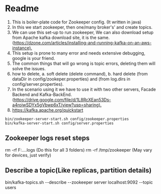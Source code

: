 # Readme

1. This is boiler-plate code for Zookeeper config. (It written in java)
2. In this we start zookeeper, then one/many broker's' and create topics.
3. We can use this set-up to run zookeeper, We can also download setup from Apache kafka download site, it is the same. (<https://dzone.com/articles/installing-and-running-kafka-on-an-aws-instance).>
4. This setup is prone to many error and needs extensive debugging, google is your friend.
5. The common things that will go wrong is topic errors, deleting them will solve the issues.
6. how to delete, a. soft delete (delete command), b. hard delete (from dataDir in config/zookeper.properties) and (from log.dirs in config/server.properties).
7. In the scenario using it we have to use it with two other servers, Facade Backend and Kafka-BackEnd. (<https://drive.google.com/file/d/1L8RcXEan53Ds-a4roiwSDYx5gVbwp6xT/view?usp=sharing).>
8. <https://kafka.apache.org/quickstart>


```
bin/zookeeper-server-start.sh config/zookeeper.properties
bin/kafka-server-start.sh config/server.properties
```
## Zookeeper logs reset steps
rm -rf F:....logs (Do this for all 3 folders)
rm -rf /tmp/zookeeper (May vary for devices, just verify)

## Describe a topic(Like replicas, partition details)
bin/kafka-topics.sh --describe  --zookeeper server localhost:9092 --topic users



